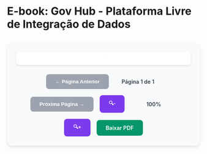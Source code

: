 # E-book: Gov Hub - Plataforma Livre de Integração de Dados

<div class="pdf-viewer-container">
  <div class="pdf-viewer">
    <canvas id="pdfCanvas"></canvas>
  </div>
  
  <div class="pdf-controls">
    <button id="prevPage" class="pdf-btn" disabled>← Página Anterior</button>
    <span id="pageInfo" class="page-info">Página 1 de 1</span>
    <button id="nextPage" class="pdf-btn" disabled>Próxima Página →</button>
    <button id="zoomOut" class="pdf-btn">🔍-</button>
    <span id="zoomLevel" class="zoom-info">100%</span>
    <button id="zoomIn" class="pdf-btn">🔍+</button>
    <a href="../land/dist/ebook/GovHub_Livro-digital_0905.pdf" download class="pdf-btn download-btn">Baixar PDF</a>
  </div>
  
  <div class="pdf-loading">
    <div class="loading-spinner"></div>
    <p>Carregando e-book...</p>
  </div>
</div>

<script src="https://cdnjs.cloudflare.com/ajax/libs/pdf.js/3.11.174/pdf.min.js"></script>
<script>
// Configurar PDF.js
pdfjsLib.GlobalWorkerOptions.workerSrc = 'https://cdnjs.cloudflare.com/ajax/libs/pdf.js/3.11.174/pdf.worker.min.js';

let pdfDoc = null;
let pageNum = 1;
let pageRendering = false;
let pageNumPending = null;
let scale = 1.0;
const canvas = document.getElementById('pdfCanvas');
const ctx = canvas.getContext('2d');

// Elementos da interface
const prevBtn = document.getElementById('prevPage');
const nextBtn = document.getElementById('nextPage');
const zoomInBtn = document.getElementById('zoomIn');
const zoomOutBtn = document.getElementById('zoomOut');
const pageInfo = document.getElementById('pageInfo');
const zoomLevel = document.getElementById('zoomLevel');
const loadingDiv = document.querySelector('.pdf-loading');

// Carregar PDF
function loadPDF() {
  loadingDiv.style.display = 'block';
  
  const pdfUrl = '../land/dist/ebook/GovHub_Livro-digital_0905.pdf';
  
  pdfjsLib.getDocument(pdfUrl).promise.then(function(pdfDoc_) {
    pdfDoc = pdfDoc_;
    pageInfo.textContent = `Página 1 de ${pdfDoc.numPages}`;
    
    // Atualizar botões
    prevBtn.disabled = pageNum <= 1;
    nextBtn.disabled = pageNum >= pdfDoc.numPages;
    
    loadingDiv.style.display = 'none';
    renderPage(pageNum);
  }).catch(function(error) {
    console.error('Erro ao carregar PDF:', error);
    loadingDiv.innerHTML = '<p>❌ Erro ao carregar o e-book. <a href="../land/dist/ebook/GovHub_Livro-digital_0905.pdf" download>Clique aqui para baixar</a></p>';
  });
}

// Renderizar página
function renderPage(num) {
  pageRendering = true;
  
  pdfDoc.getPage(num).then(function(page) {
    const viewport = page.getViewport({scale: scale});
    canvas.height = viewport.height;
    canvas.width = viewport.width;
    
    const renderContext = {
      canvasContext: ctx,
      viewport: viewport
    };
    
    const renderTask = page.render(renderContext);
    
    renderTask.promise.then(function() {
      pageRendering = false;
      if (pageNumPending !== null) {
        renderPage(pageNumPending);
        pageNumPending = null;
      }
    });
  });
  
  pageInfo.textContent = `Página ${num} de ${pdfDoc.numPages}`;
  zoomLevel.textContent = `${Math.round(scale * 100)}%`;
}

// Fila de renderização
function queueRenderPage(num) {
  if (pageRendering) {
    pageNumPending = num;
  } else {
    renderPage(num);
  }
}

// Navegação
function onPrevPage() {
  if (pageNum <= 1) return;
  pageNum--;
  prevBtn.disabled = pageNum <= 1;
  nextBtn.disabled = pageNum >= pdfDoc.numPages;
  queueRenderPage(pageNum);
}

function onNextPage() {
  if (pageNum >= pdfDoc.numPages) return;
  pageNum++;
  prevBtn.disabled = pageNum <= 1;
  nextBtn.disabled = pageNum >= pdfDoc.numPages;
  queueRenderPage(pageNum);
}

// Zoom
function onZoomIn() {
  if (scale >= 3.0) return;
  scale += 0.25;
  queueRenderPage(pageNum);
}

function onZoomOut() {
  if (scale <= 0.5) return;
  scale -= 0.25;
  queueRenderPage(pageNum);
}

// Event listeners
prevBtn.addEventListener('click', onPrevPage);
nextBtn.addEventListener('click', onNextPage);
zoomInBtn.addEventListener('click', onZoomIn);
zoomOutBtn.addEventListener('click', onZoomOut);

// Navegação por teclado
document.addEventListener('keydown', function(e) {
  if (e.key === 'ArrowLeft') onPrevPage();
  if (e.key === 'ArrowRight') onNextPage();
  if (e.key === '+' || e.key === '=') onZoomIn();
  if (e.key === '-') onZoomOut();
});

// Carregar PDF quando a página estiver pronta
document.addEventListener('DOMContentLoaded', loadPDF);
</script>

<style>
.pdf-viewer-container {
  background: #f8f9fa;
  border-radius: 12px;
  padding: 1.5rem;
  margin: 2rem 0;
  box-shadow: 0 4px 6px rgba(0, 0, 0, 0.1);
}

.pdf-controls {
  display: flex;
  align-items: center;
  justify-content: center;
  gap: 1rem;
  margin-top: 1.5rem;
  flex-wrap: wrap;
}

.pdf-btn {
  background: #7c3aed;
  color: white;
  border: none;
  padding: 0.75rem 1.5rem;
  border-radius: 8px;
  cursor: pointer;
  font-weight: 600;
  transition: all 0.3s ease;
  text-decoration: none;
  display: inline-block;
}

.pdf-btn:hover:not(:disabled) {
  background: #6d28d9;
  transform: translateY(-2px);
}

.pdf-btn:disabled {
  background: #9ca3af;
  cursor: not-allowed;
  transform: none;
}

.pdf-viewer-container .download-btn {
  background: #059669;
  color: white;
}

.pdf-viewer-container .download-btn:hover {
  background: #047857;
  color: white;
}

.page-info, .zoom-info {
  font-weight: 600;
  color: #374151;
  min-width: 120px;
  text-align: center;
}

.pdf-viewer {
  display: flex;
  justify-content: center;
  background: white;
  border-radius: 8px;
  padding: 1rem;
  box-shadow: 0 2px 4px rgba(0, 0, 0, 0.1);
  overflow: auto;
  max-height: 80vh;
}

#pdfCanvas {
  border: 1px solid #e5e7eb;
  border-radius: 4px;
  box-shadow: 0 4px 8px rgba(0, 0, 0, 0.1);
}

.pdf-loading {
  text-align: center;
  padding: 3rem;
  display: none;
}

.loading-spinner {
  width: 40px;
  height: 40px;
  border: 4px solid #f3f4f6;
  border-top: 4px solid #7c3aed;
  border-radius: 50%;
  animation: spin 1s linear infinite;
  margin: 0 auto 1rem;
}

@keyframes spin {
  0% { transform: rotate(0deg); }
  100% { transform: rotate(360deg); }
}

/* Responsividade */
@media (max-width: 768px) {
  .pdf-controls {
    flex-direction: column;
    gap: 0.75rem;
  }
  
  .pdf-btn {
    width: 100%;
    max-width: 200px;
  }
}
</style>
